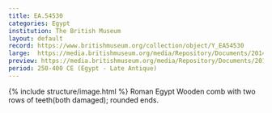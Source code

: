 ```yaml
---
title: EA.54530
categories: Egypt
institution: The British Museum
layout: default
record: https://www.britishmuseum.org/collection/object/Y_EA54530
large:  https://media.britishmuseum.org/media/Repository/Documents/2014_11/4_19/8c8a08c8_f4ac_4fe1_99a8_a3d9013d0591/mid_01188677_001.jpg
preview: https://media.britishmuseum.org/media/Repository/Documents/2014_11/4_19/8c8a08c8_f4ac_4fe1_99a8_a3d9013d0591/small_01188677_001.jpg
period: 250-400 CE (Egypt - Late Antique)
---
```

{% include structure/image.html %}
Roman Egypt Wooden comb with two rows of teeth(both damaged); rounded ends.

